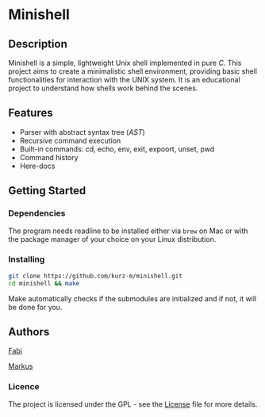 # Minishell

## Description

Minishell is a simple, lightweight Unix shell implemented in pure _C_. This project aims to create a minimalistic shell environment, providing basic shell functionalities for interaction with the UNIX system. It is an educational project to understand how shells work behind the scenes.


## Features

- Parser with abstract syntax tree (*AST*)
- Recursive command execution
- Built-in commands: cd, echo, env, exit, expoort, unset, pwd
- Command history
- Here-docs

## Getting Started

### Dependencies

The program needs readline to be installed either via `brew` on Mac or with the package manager of your choice on your Linux distribution.

### Installing

```bash
git clone https://github.com/kurz-m/minishell.git
cd minishell && make
```

Make automatically checks if the submodules are initialized and if not, it will be done for you.

## Authors

[Fabi](https://github.com/leonfabi)

[Markus](https://github.com/kurz-m)

### Licence

The project is licensed under the GPL - see the [License](LICENCE) file for more details.